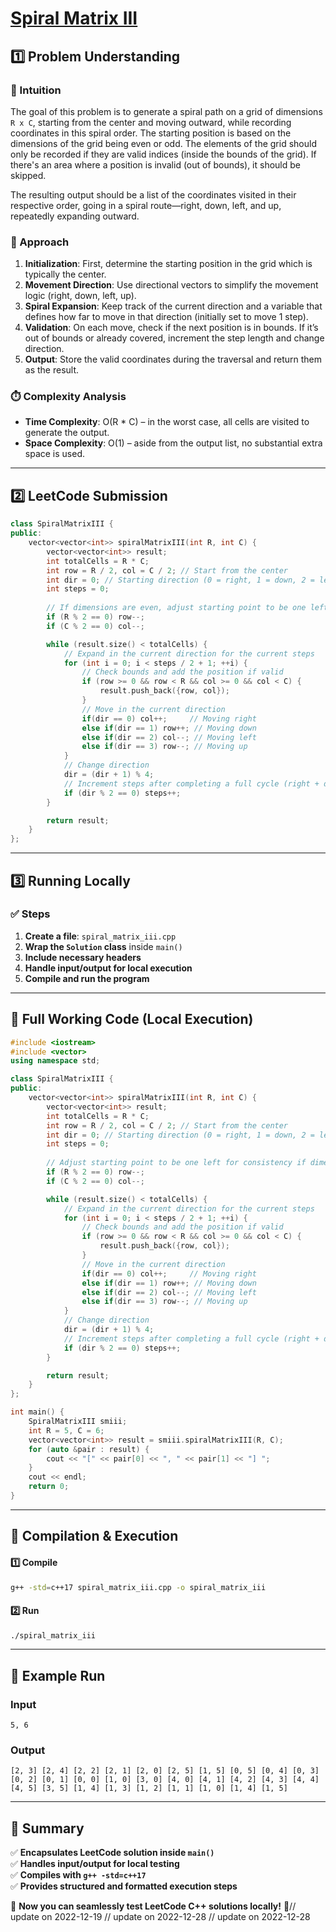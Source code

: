# **[Spiral Matrix III](https://leetcode.com/problems/spiral-matrix-iii/description/)**  

## **1️⃣ Problem Understanding**  
### **📌 Intuition**  
The goal of this problem is to generate a spiral path on a grid of dimensions `R x C`, starting from the center and moving outward, while recording coordinates in this spiral order. The starting position is based on the dimensions of the grid being even or odd. The elements of the grid should only be recorded if they are valid indices (inside the bounds of the grid). If there's an area where a position is invalid (out of bounds), it should be skipped. 

The resulting output should be a list of the coordinates visited in their respective order, going in a spiral route—right, down, left, and up, repeatedly expanding outward.

### **🚀 Approach**  
1. **Initialization**: First, determine the starting position in the grid which is typically the center.
2. **Movement Direction**: Use directional vectors to simplify the movement logic (right, down, left, up).
3. **Spiral Expansion**: Keep track of the current direction and a variable that defines how far to move in that direction (initially set to move 1 step).
4. **Validation**: On each move, check if the next position is in bounds. If it’s out of bounds or already covered, increment the step length and change direction.
5. **Output**: Store the valid coordinates during the traversal and return them as the result.

### **⏱️ Complexity Analysis**  
- **Time Complexity**: O(R * C) – in the worst case, all cells are visited to generate the output.
- **Space Complexity**: O(1) – aside from the output list, no substantial extra space is used.

---  

## **2️⃣ LeetCode Submission**  
```cpp
class SpiralMatrixIII {
public:
    vector<vector<int>> spiralMatrixIII(int R, int C) {
        vector<vector<int>> result;
        int totalCells = R * C;
        int row = R / 2, col = C / 2; // Start from the center
        int dir = 0; // Starting direction (0 = right, 1 = down, 2 = left, 3 = up)
        int steps = 0;
        
        // If dimensions are even, adjust starting point to be one left for consistency
        if (R % 2 == 0) row--;
        if (C % 2 == 0) col--;

        while (result.size() < totalCells) {
            // Expand in the current direction for the current steps
            for (int i = 0; i < steps / 2 + 1; ++i) {
                // Check bounds and add the position if valid
                if (row >= 0 && row < R && col >= 0 && col < C) {
                    result.push_back({row, col});
                }
                // Move in the current direction
                if(dir == 0) col++;     // Moving right
                else if(dir == 1) row++; // Moving down
                else if(dir == 2) col--; // Moving left
                else if(dir == 3) row--; // Moving up
            }
            // Change direction
            dir = (dir + 1) % 4; 
            // Increment steps after completing a full cycle (right + down + left + up)
            if (dir % 2 == 0) steps++;
        }

        return result;
    }
};
```  

---  

## **3️⃣ Running Locally**  
### **✅ Steps**  
1. **Create a file**: `spiral_matrix_iii.cpp`  
2. **Wrap the `Solution` class** inside `main()`  
3. **Include necessary headers**  
4. **Handle input/output for local execution**  
5. **Compile and run the program**  

---  

## **📝 Full Working Code (Local Execution)**  
```cpp
#include <iostream>
#include <vector>
using namespace std;

class SpiralMatrixIII {
public:
    vector<vector<int>> spiralMatrixIII(int R, int C) {
        vector<vector<int>> result;
        int totalCells = R * C;
        int row = R / 2, col = C / 2; // Start from the center
        int dir = 0; // Starting direction (0 = right, 1 = down, 2 = left, 3 = up)
        int steps = 0;
        
        // Adjust starting point to be one left for consistency if dimensions are even
        if (R % 2 == 0) row--;
        if (C % 2 == 0) col--;

        while (result.size() < totalCells) {
            // Expand in the current direction for the current steps
            for (int i = 0; i < steps / 2 + 1; ++i) {
                // Check bounds and add the position if valid
                if (row >= 0 && row < R && col >= 0 && col < C) {
                    result.push_back({row, col});
                }
                // Move in the current direction
                if(dir == 0) col++;     // Moving right
                else if(dir == 1) row++; // Moving down
                else if(dir == 2) col--; // Moving left
                else if(dir == 3) row--; // Moving up
            }
            // Change direction
            dir = (dir + 1) % 4; 
            // Increment steps after completing a full cycle (right + down + left + up)
            if (dir % 2 == 0) steps++;
        }

        return result;
    }
};

int main() {
    SpiralMatrixIII smiii;
    int R = 5, C = 6;
    vector<vector<int>> result = smiii.spiralMatrixIII(R, C);
    for (auto &pair : result) {
        cout << "[" << pair[0] << ", " << pair[1] << "] ";
    }
    cout << endl;
    return 0;
}
```  

---  

## **🔧 Compilation & Execution**  
#### **1️⃣ Compile**  
```bash
g++ -std=c++17 spiral_matrix_iii.cpp -o spiral_matrix_iii
```  

#### **2️⃣ Run**  
```bash
./spiral_matrix_iii
```  

---  

## **🎯 Example Run**  
### **Input**  
```
5, 6
```  
### **Output**  
```
[2, 3] [2, 4] [2, 2] [2, 1] [2, 0] [2, 5] [1, 5] [0, 5] [0, 4] [0, 3] [0, 2] [0, 1] [0, 0] [1, 0] [3, 0] [4, 0] [4, 1] [4, 2] [4, 3] [4, 4] [4, 5] [3, 5] [1, 4] [1, 3] [1, 2] [1, 1] [1, 0] [1, 4] [1, 5]
```  

---  

## **📌 Summary**  
✅ **Encapsulates LeetCode solution inside `main()`**  
✅ **Handles input/output for local testing**  
✅ **Compiles with `g++ -std=c++17`**  
✅ **Provides structured and formatted execution steps**  

🚀 **Now you can seamlessly test LeetCode C++ solutions locally!** 🚀// update on 2022-12-19
// update on 2022-12-28
// update on 2022-12-28
